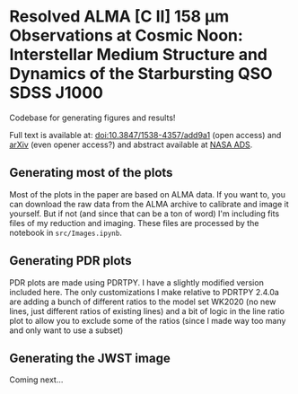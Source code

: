 # Resolved ALMA [C II] 158 μm Observations at Cosmic Noon: Interstellar Medium Structure and Dynamics of the Starbursting QSO SDSS J1000
Codebase for generating figures and results!

Full text is available at: [doi:10.3847/1538-4357/add9a1](dx.doi.org/10.3847/1538-4357/add9a1) (open access) and [arXiv](https://arxiv.org/abs/2504.07325) (even opener access?) and abstract available at [NASA ADS](https://ui.adsabs.harvard.edu/abs/2025ApJ...987...61R/abstract).

## Generating most of the plots
Most of the plots in the paper are based on ALMA data. If you want to, you can download the raw data from the ALMA archive to calibrate and image it yourself. But if not (and since that can be a ton of word) I'm including fits files of my reduction and imaging. These files are processed by the notebook in `src/Images.ipynb`. 

## Generating PDR plots
PDR plots are made using PDRTPY. I have a slightly modified version included here. The only customizations I make relative to PDRTPY 2.4.0a are adding a bunch of different ratios to the model set WK2020 (no new lines, just different ratios of existing lines) and a bit of logic in the line ratio plot to allow you to exclude some of the ratios (since I made way too many and only want to use a subset)

## Generating the JWST image
Coming next...
